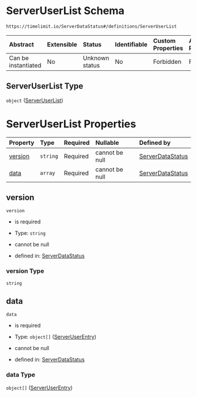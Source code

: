 # ServerUserList Schema

```txt
https://timelimit.io/ServerDataStatus#/definitions/ServerUserList
```



| Abstract            | Extensible | Status         | Identifiable | Custom Properties | Additional Properties | Access Restrictions | Defined In                                                                            |
| :------------------ | :--------- | :------------- | :----------- | :---------------- | :-------------------- | :------------------ | :------------------------------------------------------------------------------------ |
| Can be instantiated | No         | Unknown status | No           | Forbidden         | Forbidden             | none                | [ServerDataStatus.schema.json\*](ServerDataStatus.schema.json "open original schema") |

## ServerUserList Type

`object` ([ServerUserList](serverdatastatus-definitions-serveruserlist.md))

# ServerUserList Properties

| Property            | Type     | Required | Nullable       | Defined by                                                                                                                                                                   |
| :------------------ | :------- | :------- | :------------- | :--------------------------------------------------------------------------------------------------------------------------------------------------------------------------- |
| [version](#version) | `string` | Required | cannot be null | [ServerDataStatus](serverdatastatus-definitions-serveruserlist-properties-version.md "https://timelimit.io/ServerDataStatus#/definitions/ServerUserList/properties/version") |
| [data](#data)       | `array`  | Required | cannot be null | [ServerDataStatus](serverdatastatus-definitions-serveruserlist-properties-data.md "https://timelimit.io/ServerDataStatus#/definitions/ServerUserList/properties/data")       |

## version



`version`

* is required

* Type: `string`

* cannot be null

* defined in: [ServerDataStatus](serverdatastatus-definitions-serveruserlist-properties-version.md "https://timelimit.io/ServerDataStatus#/definitions/ServerUserList/properties/version")

### version Type

`string`

## data



`data`

* is required

* Type: `object[]` ([ServerUserEntry](serverdatastatus-definitions-serveruserentry.md))

* cannot be null

* defined in: [ServerDataStatus](serverdatastatus-definitions-serveruserlist-properties-data.md "https://timelimit.io/ServerDataStatus#/definitions/ServerUserList/properties/data")

### data Type

`object[]` ([ServerUserEntry](serverdatastatus-definitions-serveruserentry.md))
